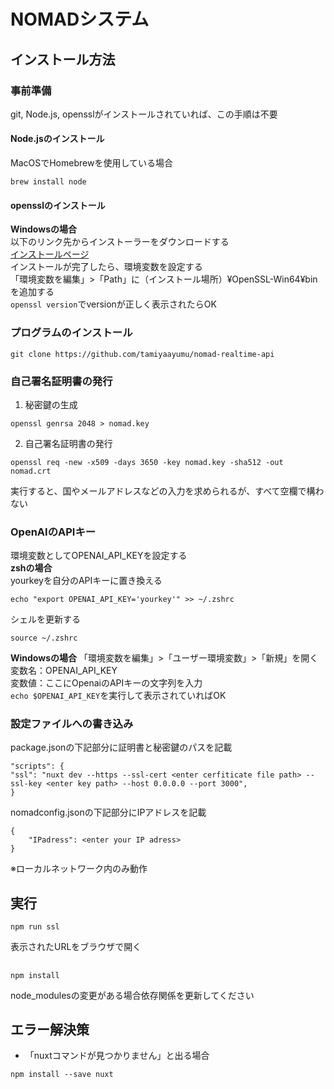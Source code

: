 # NOMADシステム
## インストール方法
### 事前準備
git, Node.js, opensslがインストールされていれば、この手順は不要
#### Node.jsのインストール
MacOSでHomebrewを使用している場合
```
brew install node
```
#### opensslのインストール
**Windowsの場合**  
以下のリンク先からインストーラーをダウンロードする  
[インストールページ](https://slproweb.com/products/Win32OpenSSL.html)  
インストールが完了したら、環境変数を設定する  
「環境変数を編集」>「Path」に（インストール場所）¥OpenSSL-Win64¥binを追加する  
`openssl version`でversionが正しく表示されたらOK

### プログラムのインストール
```
git clone https://github.com/tamiyaayumu/nomad-realtime-api
```

### 自己署名証明書の発行
1. 秘密鍵の生成
```
openssl genrsa 2048 > nomad.key
```
2. 自己署名証明書の発行
```
openssl req -new -x509 -days 3650 -key nomad.key -sha512 -out nomad.crt
```
実行すると、国やメールアドレスなどの入力を求められるが、すべて空欄で構わない

### OpenAIのAPIキー
環境変数としてOPENAI_API_KEYを設定する  
**zshの場合**  
yourkeyを自分のAPIキーに置き換える  
```
echo "export OPENAI_API_KEY='yourkey'" >> ~/.zshrc
```
シェルを更新する
```
source ~/.zshrc
```
**Windowsの場合**
「環境変数を編集」>「ユーザー環境変数」>「新規」を開く  
変数名：OPENAI_API_KEY  
変数値：ここにOpenaiのAPIキーの文字列を入力  
`echo $OPENAI_API_KEY`を実行して表示されていればOK

### 設定ファイルへの書き込み
package.jsonの下記部分に証明書と秘密鍵のパスを記載
```
"scripts": {
"ssl": "nuxt dev --https --ssl-cert <enter cerfiticate file path> --ssl-key <enter key path> --host 0.0.0.0 --port 3000",
}
```

nomadconfig.jsonの下記部分にIPアドレスを記載
```
{
    "IPadress": <enter your IP adress>
}
```
※ローカルネットワーク内のみ動作

## 実行
```
npm run ssl
```
表示されたURLをブラウザで開く

##
```
npm install
```
node_modulesの変更がある場合依存関係を更新してください

## エラー解決策
* 「nuxtコマンドが見つかりません」と出る場合
```
npm install --save nuxt
```
